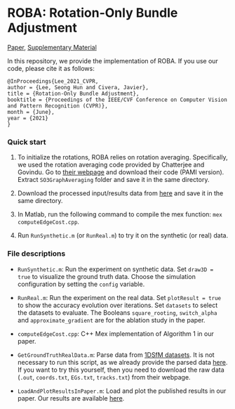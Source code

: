 # ROBA: Rotation-Only Bundle Adjustment

[Paper](https://arxiv.org/abs/2011.11724), [Supplementary Material](https://seonghun-lee.github.io/pdf/SupplementaryMaterial_RotationOnlyBundleAdjustment.pdf)

In this repository, we provide the implementation of ROBA. If you use our code, please cite it as follows:

````
@InProceedings{Lee_2021_CVPR,
author = {Lee, Seong Hun and Civera, Javier},
title = {Rotation-Only Bundle Adjustment},
booktitle = {Proceedings of the IEEE/CVF Conference on Computer Vision and Pattern Recognition (CVPR)},
month = {June},
year = {2021}
}
````

### Quick start
1. To initialize the rotations, ROBA relies on rotation averaging. Specifically, we used the rotation averaging code provided by Chatterjee and Govindu. Go to [their webpage](http://www.ee.iisc.ac.in/labs/cvl/research/rotaveraging/) and download their code (PAMI version). Extract `SO3GraphAveraging` folder and save it in the same directory.

2. Download the processed input/results data from [here](https://drive.google.com/drive/folders/1-Bnbk2P8NIfycUJ3_sMY8_D-KugxkSp1?usp=sharing) and save it in the same directory. 

3. In Matlab, run the following command to compile the mex function: `mex computeEdgeCost.cpp`.

4. Run `RunSynthetic.m` (or `RunReal.m`) to try it on the synthetic (or real) data.

### File descriptions

- `RunSynthetic.m`: 
Run the experiment on synthetic data. 
Set `draw3D = true` to visualize the ground truth data.
Choose the simulation configuration by setting the `config` variable.

- `RunReal.m`: 
Run the experiment on the real data.
Set `plotResult = true` to show the accuracy evolution over iterations.
Set `datasets` to select the datasets to evaluate. 
The Booleans `square_rooting`, `switch_alpha` and `approximate_gradient` are for the ablation study in the paper. 

- `computeEdgeCost.cpp`:
C++ Mex implementation of Algorithm 1 in our paper.

- `GetGroundTruthRealData.m`: 
Parse data from [1DSfM datasets](https://www.cs.cornell.edu/projects/1dsfm/). 
It is not necessary to run this script, as we already provide the parsed data [here](https://drive.google.com/drive/folders/1-Bnbk2P8NIfycUJ3_sMY8_D-KugxkSp1?usp=sharing).
If you want to try this yourself, then you need to download the raw data (`.out`, `coords.txt`, `EGs.txt`, `tracks.txt`) from their webpage.

- `LoadAndPlotResultsInPaper.m`: 
Load and plot the published results in our paper. Our results are available [here](https://drive.google.com/drive/folders/1-Bnbk2P8NIfycUJ3_sMY8_D-KugxkSp1?usp=sharing).

